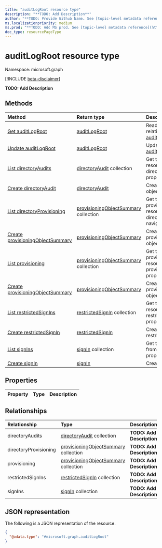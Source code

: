 ```yaml
---
title: "auditLogRoot resource type"
description: "**TODO: Add Description**"
author: "**TODO: Provide Github Name. See [topic-level metadata reference](https://msgo.azurewebsites.net/add/document/guidelines/metadata.html#topic-level-metadata)**"
ms.localizationpriority: medium
ms.prod: "**TODO: Add MS prod. See [topic-level metadata reference](https://msgo.azurewebsites.net/add/document/guidelines/metadata.html#topic-level-metadata)**"
doc_type: resourcePageType
---
```


# auditLogRoot resource type

Namespace: microsoft.graph

[!INCLUDE [beta-disclaimer](../../includes/beta-disclaimer.md)]

**TODO: Add Description**

## Methods
|Method|Return type|Description|
|:---|:---|:---|
|[Get auditLogRoot](../api/auditlogroot-get.md)|[auditLogRoot](../resources/auditlogroot.md)|Read the properties and relationships of an [auditLogRoot](../resources/auditlogroot.md) object.|
|[Update auditLogRoot](../api/auditlogroot-update.md)|[auditLogRoot](../resources/auditlogroot.md)|Update the properties of an [auditLogRoot](../resources/auditlogroot.md) object.|
|[List directoryAudits](../api/auditlogroot-list-directoryaudits.md)|[directoryAudit](../resources/directoryaudit.md) collection|Get the directoryAudit resources from the directoryAudits navigation property.|
|[Create directoryAudit](../api/auditlogroot-post-directoryaudits.md)|[directoryAudit](../resources/directoryaudit.md)|Create a new directoryAudit object.|
|[List directoryProvisioning](../api/auditlogroot-list-directoryprovisioning.md)|[provisioningObjectSummary](../resources/provisioningobjectsummary.md) collection|Get the provisioningObjectSummary resources from the directoryProvisioning navigation property.|
|[Create provisioningObjectSummary](../api/auditlogroot-post-directoryprovisioning.md)|[provisioningObjectSummary](../resources/provisioningobjectsummary.md)|Create a new provisioningObjectSummary object.|
|[List provisioning](../api/auditlogroot-list-provisioning.md)|[provisioningObjectSummary](../resources/provisioningobjectsummary.md) collection|Get the provisioningObjectSummary resources from the provisioning navigation property.|
|[Create provisioningObjectSummary](../api/auditlogroot-post-provisioning.md)|[provisioningObjectSummary](../resources/provisioningobjectsummary.md)|Create a new provisioningObjectSummary object.|
|[List restrictedSignIns](../api/auditlogroot-list-restrictedsignins.md)|[restrictedSignIn](../resources/restrictedsignin.md) collection|Get the restrictedSignIn resources from the restrictedSignIns navigation property.|
|[Create restrictedSignIn](../api/auditlogroot-post-restrictedsignins.md)|[restrictedSignIn](../resources/restrictedsignin.md)|Create a new restrictedSignIn object.|
|[List signIns](../api/auditlogroot-list-signins.md)|[signIn](../resources/signin.md) collection|Get the signIn resources from the signIns navigation property.|
|[Create signIn](../api/auditlogroot-post-signins.md)|[signIn](../resources/signin.md)|Create a new signIn object.|

## Properties
|Property|Type|Description|
|:---|:---|:---|

## Relationships
|Relationship|Type|Description|
|:---|:---|:---|
|directoryAudits|[directoryAudit](../resources/directoryaudit.md) collection|**TODO: Add Description**|
|directoryProvisioning|[provisioningObjectSummary](../resources/provisioningobjectsummary.md) collection|**TODO: Add Description**|
|provisioning|[provisioningObjectSummary](../resources/provisioningobjectsummary.md) collection|**TODO: Add Description**|
|restrictedSignIns|[restrictedSignIn](../resources/restrictedsignin.md) collection|**TODO: Add Description**|
|signIns|[signIn](../resources/signin.md) collection|**TODO: Add Description**|

## JSON representation
The following is a JSON representation of the resource.
<!-- {
  "blockType": "resource",
  "keyProperty": "id",
  "@odata.type": "microsoft.graph.auditLogRoot",
  "openType": false
}
-->
``` json
{
  "@odata.type": "#microsoft.graph.auditLogRoot"
}
```

